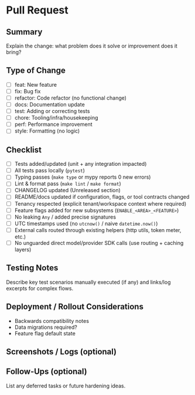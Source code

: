 # Pull Request

## Summary

Explain the change: what problem does it solve or improvement does it bring?

## Type of Change

- [ ] feat: New feature
- [ ] fix: Bug fix
- [ ] refactor: Code refactor (no functional change)
- [ ] docs: Documentation update
- [ ] test: Adding or correcting tests
- [ ] chore: Tooling/infra/housekeeping
- [ ] perf: Performance improvement
- [ ] style: Formatting (no logic)

## Checklist

- [ ] Tests added/updated (unit + any integration impacted)
- [ ] All tests pass locally (`pytest`)
- [ ] Typing passes (`make type` or mypy reports 0 new errors)
- [ ] Lint & format pass (`make lint` / `make format`)
- [ ] CHANGELOG updated (Unreleased section)
- [ ] README/docs updated if configuration, flags, or tool contracts changed
- [ ] Tenancy respected (explicit tenant/workspace context where required)
- [ ] Feature flags added for new subsystems (`ENABLE_<AREA>_<FEATURE>`)
- [ ] No leaking `Any` / added precise signatures
- [ ] UTC timestamps used (no `utcnow()` / naive `datetime.now()`)
- [ ] External calls routed through existing helpers (http utils, token meter, etc.)
- [ ] No unguarded direct model/provider SDK calls (use routing + caching layers)

## Testing Notes

Describe key test scenarios manually executed (if any) and links/log excerpts for complex flows.

## Deployment / Rollout Considerations

- Backwards compatibility notes
- Data migrations required?
- Feature flag default state

## Screenshots / Logs (optional)

## Follow-Ups (optional)

List any deferred tasks or future hardening ideas.
